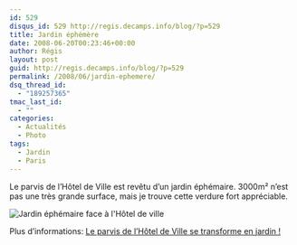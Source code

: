 ```yaml
---
id: 529
disqus_id: 529 http://regis.decamps.info/blog/?p=529
title: Jardin éphémère
date: 2008-06-20T00:23:46+00:00
author: Régis
layout: post
guid: http://regis.decamps.info/blog/?p=529
permalink: /2008/06/jardin-ephemere/
dsq_thread_id:
  - "189257365"
tmac_last_id:
  - ""
categories:
  - Actualités
  - Photo
tags:
  - Jardin
  - Paris
---
```

Le parvis de l’Hôtel de Ville est revêtu d’un jardin éphémaire. 3000m² n’est pas une très grande surface, mais je trouve cette verdure fort appréciable.

![Jardin éphémaire face à l'Hôtel de ville](http://static.flickr.com/3065/2593262223_6dec5c753f.jpg?v=0)

Plus d’informations: [Le parvis de l’Hôtel de Ville se transforme en jardin !](http://www.paris.fr/portail/Parcs/Portal.lut?page_id=104&document_type_id=2&document_id=29370&portlet_id=11103)

